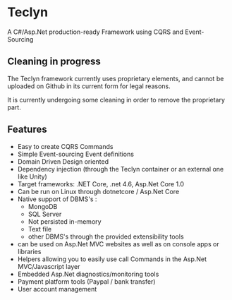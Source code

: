 # Teclyn
A C#/Asp.Net production-ready Framework using CQRS and Event-Sourcing

## Cleaning in progress
The Teclyn framework currently uses proprietary elements, and cannot be uploaded on Github in its current form for legal reasons.

It is currently undergoing some cleaning in order to remove the proprietary part.

## Features
- Easy to create CQRS Commands
- Simple Event-sourcing Event definitions
- Domain Driven Design oriented
- Dependency injection (through the Teclyn container or an external one like Unity)
- Target frameworks: .NET Core, .net 4.6, Asp.Net Core 1.0
- Can be run on Linux through dotnetcore / Asp.Net Core
- Native support of DBMS's :
  - MongoDB
  - SQL Server
  - Not persisted in-memory 
  - Text file
  - other DBMS's through the provided extensibility tools
- can be used on Asp.Net MVC websites as well as on console apps or libraries
- Helpers allowing you to easily use call Commands in the Asp.Net MVC/Javascript layer
- Embedded Asp.Net diagnostics/monitoring tools
- Payment platform tools (Paypal / bank transfer)
- User account management
